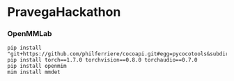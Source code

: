 # PravegaHackathon


### OpenMMLab
```shell
pip install "git+https://github.com/philferriere/cocoapi.git#egg=pycocotools&subdirectory=PythonAPI"
pip install torch==1.7.0 torchvision==0.8.0 torchaudio==0.7.0
pip install openmim
mim install mmdet
```
